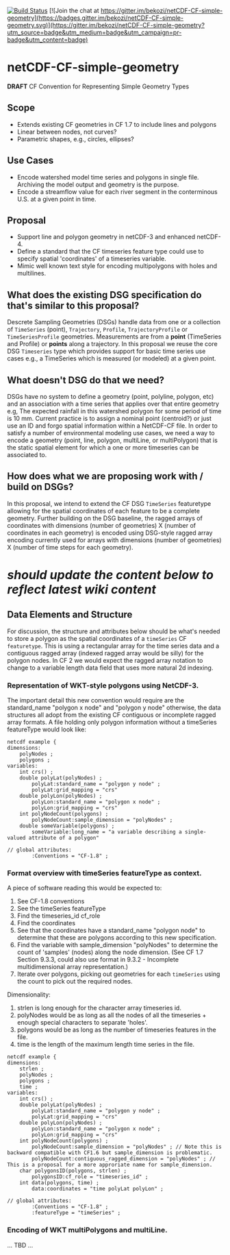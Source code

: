 [![Build Status](https://travis-ci.org/bekozi/netCDF-CF-simple-geometry.svg?branch=master)](https://travis-ci.org/bekozi/netCDF-CF-simple-geometry)
[![Join the chat at https://gitter.im/bekozi/netCDF-CF-simple-geometry](https://badges.gitter.im/bekozi/netCDF-CF-simple-geometry.svg)](https://gitter.im/bekozi/netCDF-CF-simple-geometry?utm_source=badge&utm_medium=badge&utm_campaign=pr-badge&utm_content=badge)

# netCDF-CF-simple-geometry

**DRAFT** CF Convention for Representing Simple Geometry Types

## Scope

* Extends existing CF geometries in CF 1.7 to include lines and polygons
* Linear between nodes, not curves?
* Parametric shapes, e.g., circles, ellipses?

## Use Cases

* Encode watershed model time series and polygons in single file. Archiving the model output and geometry is the purpose.
* Encode a streamflow value for each river segment in the conterminous U.S. at a given point in time.

## Proposal

* Support line and polygon geometry in netCDF-3 and enhanced netCDF-4. 
* Define a standard that the CF timeseries feature type could use to specify spatial 'coordinates' of a timeseries variable.
* Mimic well known text style for encoding multipolygons with holes and multilines.

## What does the existing DSG specification do that's similar to this proposal? 
Descrete Sampling Geometries (DSGs) handle data from one or a collection of `TimeSeries` (point), `Trajectory`, `Profile`, `TrajectoryProfile` or `TimeSeriesProfile` geometries. Measurements are from a **point** (TimeSeries and Profile) or **points** along a trajectory. In this proposal we reuse the core DSG `Timeseries` type which provides support for basic time series use cases e.g., a TimeSeries which is measured (or modeled) at a given point.

## What doesn't DSG do that we need? 
DSGs have no system to define a geometry (point, polyline, polygon, etc) and an association with a time series that applies over that entire geometry e.g, The expected rainfall in this watershed polygon for some period of time is 10 mm. Current practice is to assign a nominal point (centroid?) or just use an ID and forgo spatial information within a NetCDF-CF file. In order to satisfy a number of environmental modeling use cases, we need a way to encode a geometry (point, line, polygon, multiLine, or multiPolygon) that is the static spatial element for which a one or more timeseries can be associated to.

## How does what we are proposing work with / build on DSGs?
In this proposal, we intend to extend the CF DSG `TimeSeries` featuretype allowing for the spatial coordinates of each feature to be a complete geometry. Further building on the DSG baseline, the ragged arrays of coordinates with dimensions (number of geometries) X (number of coordinates in each geometry) is encoded using DSG-style ragged array encoding currently used for arrays with dimensions (number of geometries) X (number of time steps for each geometry). 

# _should update the content below to reflect latest wiki content_
## Data Elements and Structure

For discussion, the structure and attributes below should be what's needed to store a polygon as the spatial coordinates of a `timeSeries` CF `featuretype`. This is using a rectangular array for the time series data and a contiguous ragged array (indexed ragged array would be silly) for the polygon nodes. In CF 2 we would expect the ragged array notation to change to a variable length data field that uses more natural 2d indexing.

### Representation of WKT-style polygons using NetCDF-3.

The important detail this new convention would require are the standard\_name "polygon x node" and "polygon y node" otherwise, the data structures all adopt from the existing CF contiguous or incomplete ragged array formats. A file holding only polygon information without a timeSeries featureType would look like:

```
netcdf example {
dimensions:
    polyNodes ;
    polygons ;
variables:
    int crs() ;
    double polyLat(polyNodes) ;
        polyLat:standard_name = "polygon y node" ;
        polyLat:grid_mapping = "crs"
    double polyLon(polyNodes) ;
        polyLon:standard_name = "polygon x node" ;
        polyLon:grid_mapping = "crs"
    int polyNodeCount(polygons) ;
        polyNodeCount:sample_dimension = "polyNodes" ;
    double someVariable(polygons) ;
        someVariable:long_name = "a variable describing a single-valued attribute of a polygon"

// global attributes:
        :Conventions = "CF-1.8" ;
```

### Format overview with timeSeries featureType as context.
 
A piece of software reading this would be expected to:  
1) See CF-1.8 conventions  
2) See the timeSeries featureType  
3) Find the timeseries\_id cf\_role  
4) Find the coordinates  
5) See that the coordinates have a standard\_name "polygon node" to determine that these are polygons according to this new specification.  
6) Find the variable with sample_dimension "polyNodes" to determine the count of 'samples' (nodes) along the node dimension. (See CF 1.7 Section 9.3.3, could also use format in 9.3.2 - Incomplete multidimensional array representation.)  
7) Iterate over polygons, picking out geometries for each `timeSeries` using the count to pick out the required nodes.  

Dimensionality:  
1) strlen is long enough for the character array timeseries id.  
2) polyNodes would be as long as all the nodes of all the timeseries + enough special characters to separate 'holes'.  
3) polygons would be as long as the number of timeseries features in the file.  
4) time is the length of the maximum length time series in the file.  

```
netcdf example {
dimensions:
    strlen ;
    polyNodes ;
    polygons ;
    time ;
variables:
    int crs() ;
    double polyLat(polyNodes) ;
        polyLat:standard_name = "polygon y node" ;
        polyLat:grid_mapping = "crs"
    double polyLon(polyNodes) ;
        polyLon:standard_name = "polygon x node" ;
        polyLon:grid_mapping = "crs"
    int polyNodeCount(polygons) ;
        polyNodeCount:sample_dimension = "polyNodes" ; // Note this is backward compatible with CF1.6 but sample_dimension is problematic.
        polyNodeCount:contiguous_ragged_dimension = "polyNodes" ; // This is a proposal for a more approriate name for sample_dimension.
    char polygonsID(polygons, strlen) ;
        polygonsID:cf_role = "timeseries_id" ;
    int data(polygons, time) ;
        data:coordinates = "time polyLat polyLon" ;

// global attributes:
        :Conventions = "CF-1.8" ;
        :featureType = "timeSeries" ;
```


### Encoding of WKT multiPolygons and multiLine.

... TBD ...
